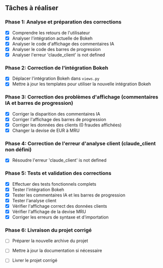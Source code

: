## Tâches à réaliser

### Phase 1: Analyse et préparation des corrections
- [x] Comprendre les retours de l'utilisateur
- [x] Analyser l'intégration actuelle de Bokeh
- [x] Analyser le code d'affichage des commentaires IA
- [x] Analyser le code des barres de progression
- [x] Analyser l'erreur 'claude_client' is not defined

### Phase 2: Correction de l'intégration Bokeh
- [x] Déplacer l'intégration Bokeh dans `views.py`
- [x] Mettre à jour les templates pour utiliser la nouvelle intégration Bokeh

### Phase 3: Correction des problèmes d'affichage (commentaires IA et barres de progression)
- [x] Corriger la disparition des commentaires IA
- [x] Corriger l'affichage des barres de progression
- [x] Corriger les données des clients (0 fraudes affichées)
- [x] Changer la devise de EUR à MRU

### Phase 4: Correction de l'erreur d'analyse client (claude_client non défini)
- [x] Résoudre l'erreur 'claude_client' is not defined

### Phase 5: Tests et validation des corrections
- [x] Effectuer des tests fonctionnels complets
- [x] Tester l'intégration Bokeh
- [x] Tester les commentaires IA et les barres de progression
- [x] Tester l'analyse client
- [x] Vérifier l'affichage correct des données clients
- [x] Vérifier l'affichage de la devise MRU
- [x] Corriger les erreurs de syntaxe et d'importation

### Phase 6: Livraison du projet corrigé
- [ ] Préparer la nouvelle archive du projet
- [ ] Mettre à jour la documentation si nécessaire
- [ ] Livrer le projet corrigé

